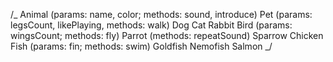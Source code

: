 /_
Animal (params: name, color; methods: sound, introduce)
Pet (params: legsCount, likePlaying, methods: walk)
Dog
Cat
Rabbit
Bird (params: wingsCount; methods: fly)
Parrot (methods: repeatSound)
Sparrow
Chicken
Fish (params: fin; methods: swim)
Goldfish
Nemofish
Salmon
_/
